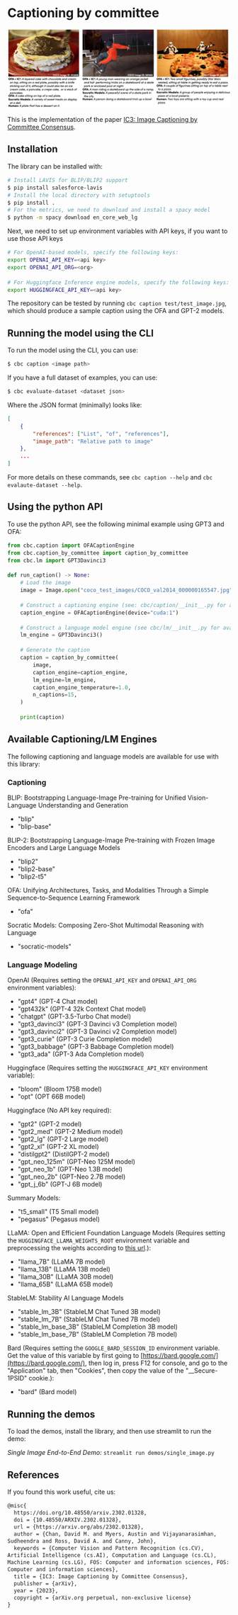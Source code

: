 # Captioning by committee

![Method overview diagram](https://raw.githubusercontent.com/DavidMChan/caption-by-committee/main/assets/method-v2.png)

This is the implementation of the paper [IC3: Image Captioning by Committee Consensus](https://arxiv.org/abs/2302.01328).


## Installation

The library can be installed with:
```bash
# Install LAVIS for BLIP/BLIP2 support
$ pip install salesforce-lavis
# Install the local directory with setuptools
$ pip install .
# For the metrics, we need to download and install a spacy model
$ python -m spacy download en_core_web_lg
```

Next, we need to set up environment variables with API keys, if you want to use those API keys
```bash
# For OpenAI-based models, specify the following keys:
export OPENAI_API_KEY=<api key>
export OPENAI_API_ORG=<org>

# For Huggingface Inference engine models, specify the following keys:
export HUGGINGFACE_API_KEY=<api key>
```

The repository can be tested by running `cbc caption test/test_image.jpg`, which should produce a sample caption using
the OFA and GPT-2 models.

## Running the model using the CLI

To run the model using the CLI, you can use:
```bash
$ cbc caption <image path>
```

If you have a full dataset of examples, you can use:
```bash
$ cbc evaluate-dataset <dataset json>
```

Where the JSON format (minimally) looks like:
```json
[
    {
        "references": ["List", "of", "references"],
        "image_path": "Relative path to image"
    },
    ...
]
```

For more details on these commands, see `cbc caption --help` and `cbc evalaute-dataset --help`.


## Using the python API

To use the python API, see the following minimal example using GPT3 and OFA:

```python
from cbc.caption import OFACaptionEngine
from cbc.caption_by_committee import caption_by_committee
from cbc.lm import GPT3Davinci3

def run_caption() -> None:
    # Load the image
    image = Image.open("coco_test_images/COCO_val2014_000000165547.jpg").convert("RGB")

    # Construct a captioning engine (see: cbc/caption/__init__.py for available engines)
    caption_engine = OFACaptionEngine(device="cuda:1")

    # Construct a language model engine (see cbc/lm/__init__.py for available engines)
    lm_engine = GPT3Davinci3()

    # Generate the caption
    caption = caption_by_committee(
        image,
        caption_engine=caption_engine,
        lm_engine=lm_engine,
        caption_engine_temperature=1.0,
        n_captions=15,
    )

    print(caption)

```

## Available Captioning/LM Engines

The following captioning and language models are available for use with this library:

### Captioning

BLIP: Bootstrapping Language-Image Pre-training for Unified Vision-Language Understanding and Generation
- "blip"
- "blip-base"

BLIP-2: Bootstrapping Language-Image Pre-training with Frozen Image Encoders and Large Language Models
- "blip2"
- "blip2-base"
- "blip2-t5"

OFA: Unifying Architectures, Tasks, and Modalities Through a Simple Sequence-to-Sequence Learning Framework
- "ofa"

Socratic Models: Composing Zero-Shot Multimodal Reasoning with Language
- "socratic-models"

### Language Modeling

OpenAI (Requires setting the `OPENAI_API_KEY` and `OPENAI_API_ORG` environment variables):
- "gpt4" (GPT-4 Chat model)
- "gpt432k" (GPT-4 32k Context Chat model)
- "chatgpt" (GPT-3.5-Turbo Chat model)
- "gpt3_davinci3" (GPT-3 Davinci v3 Completion model)
- "gpt3_davinci2" (GPT-3 Davinci v2 Completion model)
- "gpt3_curie" (GPT-3 Curie Completion model)
- "gpt3_babbage" (GPT-3 Babbage Completion model)
- "gpt3_ada" (GPT-3 Ada Completion model)

Huggingface (Requires setting the `HUGGINGFACE_API_KEY` environment variable):
- "bloom" (Bloom 175B model)
- "opt" (OPT 66B model)

Huggingface (No API key required):
- "gpt2" (GPT-2 model)
- "gpt2_med" (GPT-2 Medium model)
- "gpt2_lg" (GPT-2 Large model)
- "gpt2_xl" (GPT-2 XL model)
- "distilgpt2" (DistilGPT-2 model)
- "gpt_neo_125m" (GPT-Neo 125M model)
- "gpt_neo_1b" (GPT-Neo 1.3B model)
- "gpt_neo_2b" (GPT-Neo 2.7B model)
- "gpt_j_6b" (GPT-J 6B model)

Summary Models:
- "t5_small" (T5 Small model)
- "pegasus" (Pegasus model)

LLaMA: Open and Efficient Foundation Language Models (Requires setting the `HUGGINGFACE_LLAMA_WEIGHTS_ROOT` environment variable and preprocessing the weights according to [this url](https://huggingface.co/docs/transformers/main/model_doc/llama).):
- "llama_7B" (LLaMA 7B model)
- "llama_13B" (LLaMA 13B model)
- "llama_30B" (LLaMA 30B model)
- "llama_65B" (LLaMA 65B model)

StableLM: Stability AI Language Models
- "stable_lm_3B" (StableLM Chat Tuned 3B model)
- "stable_lm_7B" (StableLM Chat Tuned 7B model)
- "stable_lm_base_3B" (StableLM Completion 3B model)
- "stable_lm_base_7B" (StableLM Completion 7B model)

Bard (Requires setting the `GOOGLE_BARD_SESSION_ID` environment variable. Get the value of this variable by first going to [https://bard.google.com/](https://bard.google.com/), then log in, press F12 for console, and go to the "Application" tab, then "Cookies", then copy the value of the "__Secure-1PSID" cookie.):
- "bard" (Bard model)


## Running the demos

To load the demos, install the library, and then use streamlit to run the demo:

*Single Image End-to-End Demo:* `streamlit run demos/single_image.py`


## References

If you found this work useful, cite us:
```
@misc{
  https://doi.org/10.48550/arxiv.2302.01328,
  doi = {10.48550/ARXIV.2302.01328},
  url = {https://arxiv.org/abs/2302.01328},
  author = {Chan, David M. and Myers, Austin and Vijayanarasimhan, Sudheendra and Ross, David A. and Canny, John},
  keywords = {Computer Vision and Pattern Recognition (cs.CV), Artificial Intelligence (cs.AI), Computation and Language (cs.CL), Machine Learning (cs.LG), FOS: Computer and information sciences, FOS: Computer and information sciences},
  title = {IC3: Image Captioning by Committee Consensus},
  publisher = {arXiv},
  year = {2023},
  copyright = {arXiv.org perpetual, non-exclusive license}
}

```
